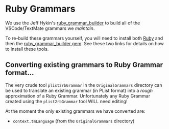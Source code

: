 # Ruby Grammars

We use the Jeff Hykin's
[ruby_grammar_builder](https://github.com/jeff-hykin/ruby_grammar_builder) to
build all of the VSCode/TextMate grammars we *maintain*.

To re-build these grammars yourself, you will need to install both
[Ruby](https://www.ruby-lang.org/en/) and then the [ruby_grammar_builder
gem](https://rubygems.org/gems/ruby_grammar_builder). See these two links for
details on how to install these tools.

## Converting existing grammars to Ruby Grammar format...

The very crude tool `plist2rbGrammar` in the `OriginalGrammars` directory can be
used to translate an existing grammar (in PList format) into a *rough*
approximation of a Ruby Grammar. Unfortunately any Ruby Grammar created using
the `plist2rbGrammar` tool WILL need editing!

At the moment the only existing grammars we have converted are:

  - `context.tmLanguage` (from the `OriginalGrammars` directory)

